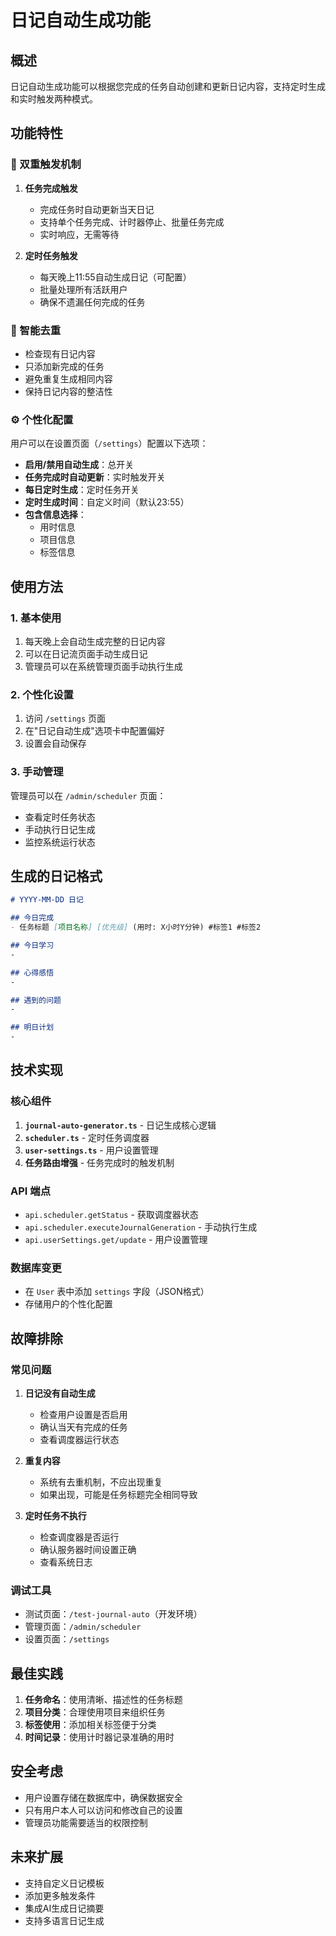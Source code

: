 # 日记自动生成功能

## 概述

日记自动生成功能可以根据您完成的任务自动创建和更新日记内容，支持定时生成和实时触发两种模式。

## 功能特性

### 🔄 双重触发机制

1. **任务完成触发**
   - 完成任务时自动更新当天日记
   - 支持单个任务完成、计时器停止、批量任务完成
   - 实时响应，无需等待

2. **定时任务触发**
   - 每天晚上11:55自动生成日记（可配置）
   - 批量处理所有活跃用户
   - 确保不遗漏任何完成的任务

### 🎯 智能去重

- 检查现有日记内容
- 只添加新完成的任务
- 避免重复生成相同内容
- 保持日记内容的整洁性

### ⚙️ 个性化配置

用户可以在设置页面（`/settings`）配置以下选项：

- **启用/禁用自动生成**：总开关
- **任务完成时自动更新**：实时触发开关
- **每日定时生成**：定时任务开关
- **定时生成时间**：自定义时间（默认23:55）
- **包含信息选择**：
  - 用时信息
  - 项目信息
  - 标签信息

## 使用方法

### 1. 基本使用

1. 每天晚上会自动生成完整的日记内容
2. 可以在日记流页面手动生成日记
3. 管理员可以在系统管理页面手动执行生成

### 2. 个性化设置

1. 访问 `/settings` 页面
2. 在"日记自动生成"选项卡中配置偏好
3. 设置会自动保存

### 3. 手动管理

管理员可以在 `/admin/scheduler` 页面：
- 查看定时任务状态
- 手动执行日记生成
- 监控系统运行状态

## 生成的日记格式

```markdown
# YYYY-MM-DD 日记

## 今日完成
- 任务标题 [项目名称] [优先级] (用时: X小时Y分钟) #标签1 #标签2

## 今日学习
-

## 心得感悟
-

## 遇到的问题
-

## 明日计划
-
```

## 技术实现

### 核心组件

1. **`journal-auto-generator.ts`** - 日记生成核心逻辑
2. **`scheduler.ts`** - 定时任务调度器
3. **`user-settings.ts`** - 用户设置管理
4. **任务路由增强** - 任务完成时的触发机制

### API 端点

- `api.scheduler.getStatus` - 获取调度器状态
- `api.scheduler.executeJournalGeneration` - 手动执行生成
- `api.userSettings.get/update` - 用户设置管理

### 数据库变更

- 在 `User` 表中添加 `settings` 字段（JSON格式）
- 存储用户的个性化配置

## 故障排除

### 常见问题

1. **日记没有自动生成**
   - 检查用户设置是否启用
   - 确认当天有完成的任务
   - 查看调度器运行状态

2. **重复内容**
   - 系统有去重机制，不应出现重复
   - 如果出现，可能是任务标题完全相同导致

3. **定时任务不执行**
   - 检查调度器是否运行
   - 确认服务器时间设置正确
   - 查看系统日志

### 调试工具

- 测试页面：`/test-journal-auto`（开发环境）
- 管理页面：`/admin/scheduler`
- 设置页面：`/settings`

## 最佳实践

1. **任务命名**：使用清晰、描述性的任务标题
2. **项目分类**：合理使用项目来组织任务
3. **标签使用**：添加相关标签便于分类
4. **时间记录**：使用计时器记录准确的用时

## 安全考虑

- 用户设置存储在数据库中，确保数据安全
- 只有用户本人可以访问和修改自己的设置
- 管理员功能需要适当的权限控制

## 未来扩展

- 支持自定义日记模板
- 添加更多触发条件
- 集成AI生成日记摘要
- 支持多语言日记生成

